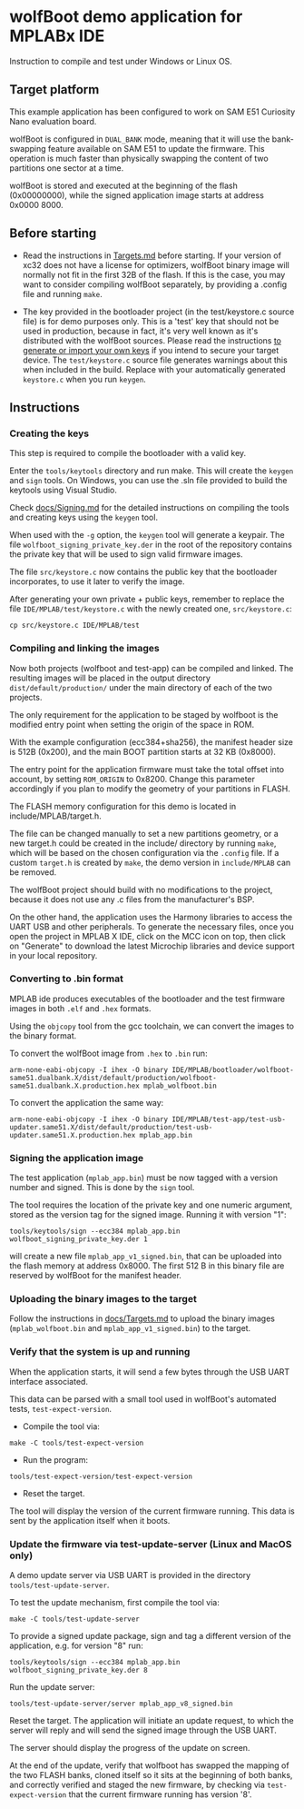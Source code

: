 # wolfBoot demo application for MPLABx IDE

Instruction to compile and test under Windows or Linux OS.


## Target platform

This example application has been configured to work on SAM E51 Curiosity Nano
evaluation board.

wolfBoot is configured in `DUAL_BANK` mode, meaning that it will use the
bank-swapping feature available on SAM E51 to update the firmware. This operation
is much faster than physically swapping the content of two partitions one sector
at a time.


wolfBoot is stored and executed at the beginning of the flash (0x00000000), while the signed
application image starts at address 0x0000 8000.


## Before starting

- Read the instructions in [Targets.md](/docs/Targets.md) before starting. If your
version of xc32 does not have a license for optimizers, wolfBoot binary image
will normally not fit in the first 32B of the flash. If this is the case, you may
want to consider compiling wolfBoot separately, by providing a .config file and
running `make`.

- The key provided in the bootloader project (in the test/keystore.c source file)
is for demo purposes only. This is a 'test' key that should not be used in
production, because in fact, it's very well known as it's distributed with the
wolfBoot sources. Please read the instructions [to generate or import your own
keys](/docs/Signing.md) if you intend to secure your target device. The
`test/keystore.c` source file generates warnings about this when included in the
build. Replace with your automatically generated `keystore.c` when you run `keygen`.


## Instructions

### Creating the keys

This step is required to compile the bootloader with a valid key.

Enter the `tools/keytools` directory and run make. This will create the `keygen` and `sign` tools.
On Windows, you can use the .sln file provided to build the keytools using Visual Studio.

Check [docs/Signing.md](/docs/Signing.md) for the detailed instructions on compiling the tools and
creating keys using the `keygen` tool.

When used with the `-g` option, the `keygen` tool will generate a keypair. The
file `wolfboot_signing_private_key.der` in the root of the repository contains
the private key that will be used to sign valid firmware images.

The file `src/keystore.c` now contains the public key that the bootloader
incorporates, to use it later to verify the image.

After generating your own private + public keys, remember to replace the file
`IDE/MPLAB/test/keystore.c` with the newly created one, `src/keystore.c`:


```
cp src/keystore.c IDE/MPLAB/test
```


### Compiling and linking the images

Now both projects (wolfboot and test-app) can be compiled and linked.
The resulting images will be placed in the output directory `dist/default/production/`
under the main directory of each of the two projects.

The only requirement for the application to be staged by wolfboot is the modified
entry point when setting the origin of the space in ROM.

With the example configuration (ecc384+sha256), the manifest header size is 512B
(0x200), and the main BOOT partition starts at 32 KB (0x8000).

The entry point for the application firmware must take the total offset into
account, by setting `ROM_ORIGIN` to 0x8200. Change this parameter accordingly if
you plan to modify the geometry of your partitions in FLASH.

The FLASH memory configuration for this demo is located in include/MPLAB/target.h.

The file can be changed manually to set a new partitions geometry, or a new target.h 
could be created in the include/ directory by running `make`, which will be based
on the chosen configuration via the `.config` file. If a custom `target.h` is created
by `make`, the demo version in `include/MPLAB` can be removed.

The wolfBoot project should build with no modifications to the project, because it
does not use any .c files from the manufacturer's BSP.

On the other hand, the application uses the Harmony libraries to access the UART
USB and other peripherals. To generate the necessary files, once you open the
project in MPLAB X IDE, click on the MCC icon on top, then click on "Generate" to
download the latest Microchip libraries and device support in your local repository.


### Converting to .bin format

MPLAB ide produces executables of the bootloader and the test firmware images in
both `.elf` and `.hex` formats.

Using the `objcopy` tool from the gcc toolchain, we can convert the images to the
binary format.

To convert the wolfBoot image from `.hex` to `.bin` run:


```
arm-none-eabi-objcopy -I ihex -O binary IDE/MPLAB/bootloader/wolfboot-same51.dualbank.X/dist/default/production/wolfboot-same51.dualbank.X.production.hex mplab_wolfboot.bin

```

To convert the application the same way:

```
arm-none-eabi-objcopy -I ihex -O binary IDE/MPLAB/test-app/test-usb-updater.same51.X/dist/default/production/test-usb-updater.same51.X.production.hex mplab_app.bin
```


### Signing the application image

The test application (`mplab_app.bin`) must be now tagged with a version number
and signed. This is done by the `sign` tool.

The tool requires the location of the private key and one numeric argument, stored
as the version tag for the signed image. Running it with version "1":

```
tools/keytools/sign --ecc384 mplab_app.bin wolfboot_signing_private_key.der 1
```

will create a new file `mplab_app_v1_signed.bin`, that can be uploaded into the
flash memory at address 0x8000. The first 512 B in this binary file are
reserved by wolfBoot for the manifest header.


### Uploading the binary images to the target

Follow the instructions in [docs/Targets.md](/docs/Targets.md) to upload the binary
images (`mplab_wolfboot.bin` and `mplab_app_v1_signed.bin`) to the target.

### Verify that the system is up and running

When the application starts, it will send a few bytes through the USB UART
interface associated.

This data can be parsed with a small tool used in wolfBoot's automated tests,
`test-expect-version`.

- Compile the tool via:

```
make -C tools/test-expect-version
```

- Run the program:

```
tools/test-expect-version/test-expect-version
```

- Reset the target.

The tool will display the version of the current firmware running.
This data is sent by the application itself when it boots.

### Update the firmware via test-update-server (Linux and MacOS only)

A demo update server via USB UART is provided in the directory
`tools/test-update-server`.

To test the update mechanism, first compile the tool via:

```
make -C tools/test-update-server
```

To provide a signed update package, sign and tag a different version of the
application, e.g. for version "8" run:


```
tools/keytools/sign --ecc384 mplab_app.bin wolfboot_signing_private_key.der 8
```

Run the update server:

```
tools/test-update-server/server mplab_app_v8_signed.bin
```

Reset the target. The application will initiate an update request, to which
the server will reply and will send the signed image through the USB UART.

The server should display the progress of the update on screen.

At the end of the update, verify that wolfboot has swapped the mapping of the
two FLASH banks, cloned itself so it sits at the beginning of both banks, and
correctly verified and staged the new firmware, by checking via
`test-expect-version` that the current firmware running has version '8'.



